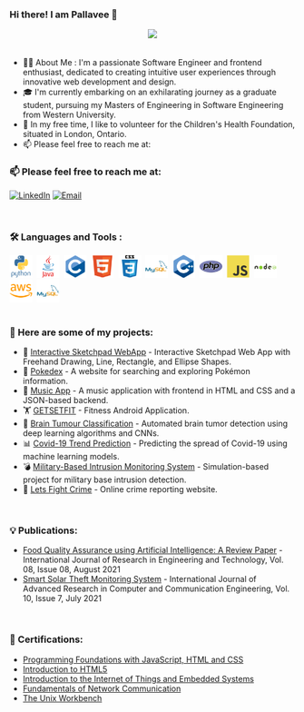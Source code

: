 ### Hi there! I am Pallavee 👋

<!--
**pallavee-2705/pallavee-2705** is a ✨ _special_ ✨ repository because its `README.md` (this file) appears on your GitHub profile.

Here are some ideas to get you started:

- 🔭 I’m currently working on ...
- 🌱 I’m currently learning ...
- 👯 I’m looking to collaborate on ...
- 🤔 I’m looking for help with ...
- 💬 Ask me about ...
- 📫 How to reach me: ...
- 😄 Pronouns: ...
- ⚡ Fun fact: ...
-->


<div id="header" align="center">
  <img src="https://media.giphy.com/media/AXtFMwP1ZvjZSBtmGk/giphy.gif" width="100"/>
</div>
<br>

- :woman_technologist: About Me : I'm a passionate Software Engineer and frontend enthusiast, dedicated to creating intuitive user experiences through innovative web development and design.
- :mortar_board: I'm currently embarking on an exhilarating journey as a graduate student, pursuing my Masters of Engineering in Software Engineering from Western University. 
- :raised_hands: In my free time, I like to volunteer for the Children's Health Foundation, situated in London, Ontario.
- 📫 Please feel free to reach me at:<br>

### 📫 Please feel free to reach me at:
[![LinkedIn](https://img.shields.io/badge/-LinkedIn-blue?style=for-the-badge&logo=linkedin)](https://linkedin.com/in/pallavee-bisoyee-784b7b216)    [![Email](https://img.shields.io/badge/-Email-red?style=for-the-badge&logo=mail.ru)](mailto:pallaveebisoyee@gmail.com)


<br>

### :hammer_and_wrench: Languages and Tools :
<div>
  <img src="https://github.com/devicons/devicon/blob/master/icons/python/python-original-wordmark.svg" title="Python" alt="Python" width="40" height="40"/>&nbsp;
  <img src="https://github.com/devicons/devicon/blob/master/icons/java/java-original-wordmark.svg" title="Java" alt="Java" width="40" height="40"/>&nbsp;
  <img src="https://github.com/devicons/devicon/blob/master/icons/c/c-original.svg" title="C" alt="C" width="40" height="40"/>&nbsp;
  <img src="https://github.com/devicons/devicon/blob/master/icons/html5/html5-original.svg" title="HTML" alt="HTML" width="40" height="40"/>&nbsp;
  <img src="https://github.com/devicons/devicon/blob/master/icons/css3/css3-original-wordmark.svg" title="CSS" alt="CSS" width="40" height="40"/>&nbsp;
  <img src="https://github.com/devicons/devicon/blob/master/icons/mysql/mysql-original-wordmark.svg" title="MySQL" alt="MySQL" width="40" height="40"/>&nbsp;
  <img src="https://github.com/devicons/devicon/blob/master/icons/cplusplus/cplusplus-original.svg" title="C++" alt="C++" width="40" height="40"/>&nbsp;
  <img src="https://github.com/devicons/devicon/blob/master/icons/php/php-original.svg" title="PHP" alt="PHP" width="40" height="40"/>&nbsp;
  <img src="https://github.com/devicons/devicon/blob/master/icons/javascript/javascript-original.svg" title="JavaScript" alt="JavaScript" width="40" height="40"/>&nbsp;
  <img src="https://github.com/devicons/devicon/blob/master/icons/nodejs/nodejs-original-wordmark.svg" title="NodeJS" alt="NodeJS" width="40" height="40"/>&nbsp;
  <img src="https://github.com/devicons/devicon/blob/master/icons/amazonwebservices/amazonwebservices-plain-wordmark.svg" title="AWS" alt="AWS" width="40" height="40"/>&nbsp;
  <img src="https://github.com/devicons/devicon/blob/master/icons/mysql/mysql-original-wordmark.svg" title="MySQL" alt="MySQL" width="40" height="40"/>&nbsp;
</div>
<br>

### :rocket: Here are some of my projects:
- 🎨 [Interactive Sketchpad WebApp](https://github.com/pallavee-2705/Interactive-Sketchpad-WebApp.git) - Interactive Sketchpad Web App with Freehand Drawing, Line, Rectangle, and Ellipse Shapes.
- :game_die: [Pokedex](https://github.com/pallavee-2705/pokedex) - A website for searching and exploring Pokémon information.
- :musical_note: [Music App](https://github.com/pallavee-2705/music-app) - A music application with frontend in HTML and CSS and a JSON-based backend.
- :weight_lifting: [GETSETFIT](https://github.com/pallavee-2705/getsetfit) - Fitness Android Application.
- :brain: [Brain Tumour Classification](https://github.com/pallavee-2705/brain-tumour-classification) - Automated brain tumor detection using deep learning algorithms and CNNs.
- :bar_chart: [Covid-19 Trend Prediction](https://github.com/pallavee-2705/covid-19-trend-prediction) - Predicting the spread of Covid-19 using machine learning models.
- :bomb: [Military-Based Intrusion Monitoring System](https://github.com/pallavee-2705/intrusion-monitoring-system) - Simulation-based project for military base intrusion detection.
- :police_car: [Lets Fight Crime](https://github.com/pallavee-2705/lets-fight-crime) - Online crime reporting website.
<br>

### :bulb: Publications:
- [Food Quality Assurance using Artificial Intelligence: A Review Paper](https://www.researchgate.net/publication/354031660_Food_Quality_Assurance_using_Artificial_Intelligence_A_Review_Paper) - International Journal of Research in Engineering and Technology, Vol. 08, Issue 08, August 2021
- [Smart Solar Theft Monitoring System](https://www.researchgate.net/publication/353447317_Smart_Solar_Theft_Monitoring_System) - International Journal of Advanced Research in Computer and Communication Engineering, Vol. 10, Issue 7, July 2021
<br>

### :scroll: Certifications:
- [Programming Foundations with JavaScript, HTML and CSS](https://coursera.org/share/3a1bd15920c960d48947ff16ca79df2e)
- [Introduction to HTML5](https://coursera.org/share/a5729484d4f9cb7c95517b31a2abc09d)
- [Introduction to the Internet of Things and Embedded Systems](https://coursera.org/share/d729efdc37c1a3e0ed8bdb67face7a67)
- [Fundamentals of Network Communication](https://coursera.org/share/03bd22699bc08a194dc07df9b0b9888e)
- [The Unix Workbench](https://coursera.org/share/f9c4df77075d29be421016ee2c0371cb)
